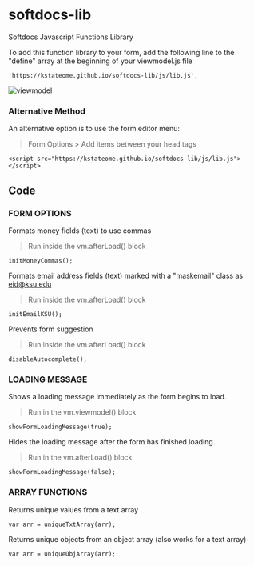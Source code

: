 # softdocs-lib
Softdocs Javascript Functions Library

To add this function library to your form, add the following line to the "define" array at the beginning of your viewmodel.js file

```
'https://kstateome.github.io/softdocs-lib/js/lib.js',
```

![viewmodel](https://kstateome.github.io/softdocs-lib/img/viewmodel.png)

### Alternative Method

An alternative option is to use the form editor menu:

> Form Options > Add items between your head tags
```
<script src="https://kstateome.github.io/softdocs-lib/js/lib.js"></script>
```

## Code

### FORM OPTIONS

Formats money fields (text) to use commas
> Run inside the vm.afterLoad() block
```
initMoneyCommas();
```

Formats email address fields (text) marked with a "maskemail" class as eid@ksu.edu
> Run inside the vm.afterLoad() block
```
initEmailKSU();
```

Prevents form suggestion
> Run inside the vm.afterLoad() block
```
disableAutocomplete();
```

### LOADING MESSAGE

Shows a loading message immediately as the form begins to load.
> Run in the vm.viewmodel() block
```
showFormLoadingMessage(true);
```

Hides the loading message after the form has finished loading.
> Run in the vm.afterLoad() block
```
showFormLoadingMessage(false);
```

### ARRAY FUNCTIONS

Returns unique values from a text array
```
var arr = uniqueTxtArray(arr);
```

Returns unique objects from an object array (also works for a text array)
```
var arr = uniqueObjArray(arr);
```
